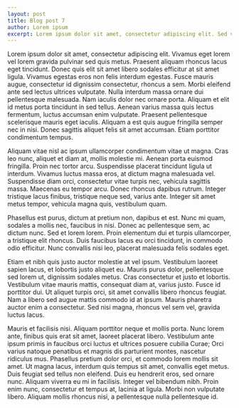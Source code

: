 ```yaml
---
layout: post
title: Blog post 7
author: Lorem ipsum
excerpt: Lorem ipsum dolor sit amet, consectetur adipiscing elit. Sed vel sem sit amet massa tempor.
---
```

Lorem ipsum dolor sit amet, consectetur adipiscing elit. Vivamus eget lorem vel lorem gravida pulvinar sed quis metus. Praesent aliquam rhoncus lacus eget tincidunt. Donec quis elit sit amet libero sodales efficitur at sit amet ligula. Vivamus egestas eros non felis interdum egestas. Fusce mauris augue, consectetur id dignissim consectetur, rhoncus a sem. Morbi eleifend ante sed lectus ultrices vulputate. Nulla interdum massa ornare dui pellentesque malesuada. Nam iaculis dolor nec ornare porta. Aliquam et elit id metus porta tincidunt in sed tellus. Aenean varius massa quis lectus fermentum, luctus accumsan enim vulputate. Praesent pellentesque scelerisque mauris eget iaculis. Aliquam a est quis augue fringilla semper nec in nisi. Donec sagittis aliquet felis sit amet accumsan. Etiam porttitor condimentum tempus.

Aliquam vitae nisl ac ipsum ullamcorper condimentum vitae ut magna. Cras leo nunc, aliquet et diam at, mollis molestie mi. Aenean porta euismod fringilla. Proin nec tortor arcu. Suspendisse placerat tincidunt ligula ut interdum. Vivamus luctus massa eros, at dictum magna malesuada vel. Suspendisse diam orci, consectetur vitae turpis nec, vehicula sagittis massa. Maecenas eu tempor arcu. Donec rhoncus dapibus rutrum. Integer tristique lacus finibus, tristique neque sed, varius ante. Integer sit amet metus tempor, vehicula magna quis, vestibulum quam.

Phasellus est purus, dictum at pretium non, dapibus et est. Nunc mi quam, sodales a mollis nec, faucibus in nisi. Donec ac pellentesque sem, ac dictum nunc. Sed et lorem lorem. Proin elementum dui et turpis ullamcorper, a tristique elit rhoncus. Duis faucibus lacus eu orci tincidunt, in commodo odio efficitur. Nunc convallis nisi leo, placerat malesuada felis sodales eget.

Etiam et nibh quis justo auctor molestie at vel ipsum. Vestibulum laoreet sapien lacus, et lobortis justo aliquet eu. Mauris purus dolor, pellentesque sed lorem ut, dignissim sodales metus. Cras consectetur et justo et lobortis. Vestibulum vitae mauris mattis, consequat diam at, varius justo. Fusce id porttitor dui. Ut aliquet turpis orci, sit amet convallis libero rhoncus feugiat. Nam a libero sed augue mattis commodo id at ipsum. Mauris pharetra auctor enim a consectetur. Sed nisi magna, rhoncus vel sem vel, gravida luctus lacus.

Mauris et facilisis nisi. Aliquam porttitor neque et mollis porta. Nunc lorem ante, finibus quis erat sit amet, laoreet placerat libero. Vestibulum ante ipsum primis in faucibus orci luctus et ultrices posuere cubilia Curae; Orci varius natoque penatibus et magnis dis parturient montes, nascetur ridiculus mus. Phasellus pretium dolor orci, et commodo lorem mollis sit amet. Ut magna lacus, interdum quis tempus sit amet, convallis eget metus. Duis feugiat sed tellus non eleifend. Duis eu hendrerit eros, sed ornare nunc. Aliquam viverra eu mi in facilisis. Integer vel bibendum nibh. Proin enim nunc, consectetur et tempus at, lacinia at ligula. Morbi non vulputate libero. Aliquam mollis rhoncus nisi, a pellentesque nulla pellentesque id.